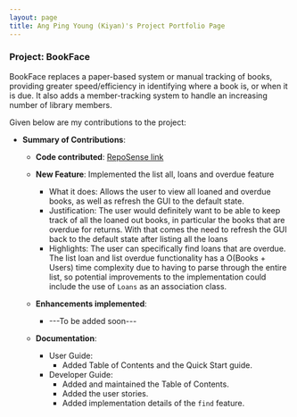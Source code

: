 ```yaml
---
layout: page
title: Ang Ping Young (Kiyan)'s Project Portfolio Page
---
```



### Project: BookFace
BookFace replaces a paper-based system or manual tracking of books, providing greater speed/efficiency in identifying where a book is, or when it is due. It also adds a member-tracking system to handle an increasing number of library members.

Given below are my contributions to the project:

* **Summary of Contributions**:
  * **Code contributed**: [RepoSense link](https://nus-cs2103-ay2223s1.github.io/tp-dashboard/?search=kynapy&breakdown=true)
  
  * **New Feature**: Implemented the list all, loans and overdue feature
      * What it does: Allows the user to view all loaned and overdue books, as well as refresh the GUI to the default state.
      * Justification: The user would definitely want to be able to keep track of all the loaned out books, in particular the books that are overdue for returns. With that comes the need to refresh the GUI back to the default state after listing all the loans
      * Highlights: The user can specifically find loans that are overdue. The list loan and list overdue functionality has a O(Books + Users) time complexity due to having to parse through the entire list, so potential improvements to the implementation could include the use of `Loans` as an association class.

  * **Enhancements implemented**:
    * ---To be added soon---

  * **Documentation**:
    * User Guide:
      * Added Table of Contents and the Quick Start guide.
    * Developer Guide:
      * Added and maintained the Table of Contents.
      * Added the user stories.
      * Added implementation details of the `find` feature.